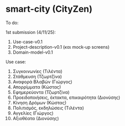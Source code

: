 # smart-city (CityZen)
To do:

  1st submission (4/11/25):
  1. Use-case-v0.1
  2. Project-description-v0.1 (και mock-up screens)
  3. Domain-model-v0.1

Use case:
  1. Συγκοινωνίες (Τιλέντα)
  2. Στάθμευση (Τζωρτζίνα)
  3. Αναφορά Βλαβών (Γιώργος)
  4. Απορρίμματα (Κώστας)
  5. Εφημερεύοντα (Τζωρτζίνα)
  6. Προειδοποιήσεις, έκτακτα, επικαιρότητα (Διονύσης)
  7. Κίνηση Δρόμων (Κώστας)
  8. Πολιτισμός, εκδηλώσεις (Τιλέντα)
  9. Αγγελίες (Γιώργος)
  10. Αξιοθέατα (Διονύσης)
